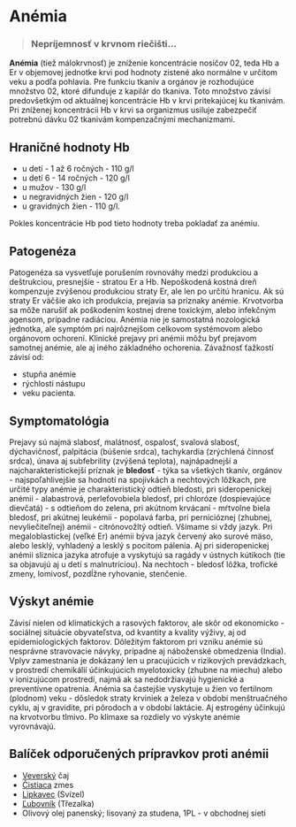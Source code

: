 Anémia
======

> ### Nepríjemnosť v krvnom riečišti...

**Anémia** (tiež málokrvnosť) je zníženie koncentrácie nosičov 02, teda Hb a Er
v objemovej jednotke krvi pod hodnoty zistené ako normálne v určitom veku a
podľa pohlavia. Pre funkciu tkanív a orgánov je rozhodujúce množstvo 02, ktoré
difunduje z kapilár do tkaniva. Toto množstvo závisí predovšetkým od aktuálnej
koncentrácie Hb v krvi pritekajúcej ku tkanivám. Pri zníženej koncentrácii Hb v
krvi sa organizmus usiluje zabezpečiť potrebnú dávku 02 tkanivám kompenzačnými
mechanizmami.

Hraničné hodnoty Hb
-------------------

* u detí - 1 až 6 ročných - 110 g/l
* u detí 6 - 14 ročných - 120 g/l
* u mužov - 130 g/l
* u negravidných žien - 120 g/l
* u gravidných žien - 110 g/l.

Pokles koncentrácie Hb pod tieto hodnoty treba pokladať za anémiu.

Patogenéza
----------

Patogenéza sa vysvetľuje porušením rovnováhy medzi produkciou a deštrukciou,
presnejšie - stratou Er a Hb. Nepoškodená kostná dreň kompenzuje zvýšenou
produkciou straty Er, ale len po určitú hranicu. Ak sú straty Er väčšie ako ich
produkcia, prejavia sa príznaky anémie. Krvotvorba sa môže narušiť ak poškodením
kostnej drene toxickým, alebo infekčným agensom, prípadne radiáciou.   Anémia
nie je samostatná nozologická jednotka, ale symptóm pri najrôznejšom celkovom
systémovom alebo orgánovom ochorení. Klinické prejavy pri anémii môžu byť
prejavom samotnej anémie, ale aj iného základného ochorenia. Závažnosť ťažkostí
závisí od:

* stupňa anémie
* rýchlosti nástupu
* veku pacienta.

Symptomatológia
---------------

Prejavy sú najmä slabosť, malátnosť, ospalosť, svalová slabosť, dýchavičnosť,
palpitácia (búšenie srdca), tachykardia (zrýchlená činnosť srdca), únava aj
subfebrility (zvýšená teplota), najnápadnejší a najcharakteristickejší príznak
je **bledosť** - týka sa všetkých tkanív, orgánov - najspoľahlivejšie sa hodnotí
na spojivkách a nechtových lôžkach, pre určité typy anémie je charakteristický
odtieň bledosti, pri sideropenickej anémii - alabastrová, perleťovobiela
bledosť, pri chloróze (dospievajúce dievčatá) - s odtieňom do zelena, pri
akútnom krvácaní - mŕtvolne biela bledosť, pri akútnej leukémii - popolavá
farba, pri pernicióznej (zhubnej, nevyliečiteľnej) anémii - citrónovožltý
odtieň. Všímame si vždy jazyk. Pri megaloblastickej (veľké Er) anémii býva jazyk
červený ako surové mäso, alebo lesklý, vyhladený a lesklý s pocitom pálenia. Aj
pri sideropenickej anémii sliznica jazyka atrofuje a vyskytujú sa ragády v
ústnych kútikoch (tie sa objavujú aj u detí s malnutríciou). Na nechtoch -
bledosť lôžka, trofické zmeny, lomivosť, pozdĺžne ryhovanie, stenčenie.

Výskyt anémie
-------------

Závisí nielen od klimatických a rasových faktorov, ale skôr od ekonomicko -
sociálnej situácie obyvateľstva, od kvantity a kvality výživy, aj od
epidemiologických faktorov. Dôležitým faktorom pri vzniku anémie sú nesprávne
stravovacie návyky, prípadne aj náboženské obmedzenia (India). Vplyv zamestnania
je dokázaný len u pracujúcich v rizikových prevádzkach, v prostredí chemikálií
účinkujúcich myelotoxicky (zhubne na miechu) alebo v ionizujúcom prostredí,
najmä ak sa nedodržiavajú hygienické a preventívne opatrenia. Anémia sa
častejšie vyskytuje u žien vo fertilnom (plodnom) veku - dôsledok straty
krviniek a železa v období menštruačného cyklu, aj v gravidite, pri pôrodoch a v
období laktácie. Aj estrogény účinkujú na krvotvorbu tlmivo.   Po klimaxe sa
rozdiely vo výskyte anémie vyrovnávajú.

Balíček odporučených prípravkov proti anémii
--------------------------------------------

* [Veverský](/sip/caje/veversky) čaj
* [Čistiaca](/sip/tinktury/zmes-cistiaca) zmes
* [Lipkavec](/sip/tinktury/lipkavec) (Svízel)
* [Ľubovník](/sip/tinktury/lubovnik) (Třezalka)
* Olivový olej panenský; lisovaný za studena, 1PL - v obchodnej sieti
